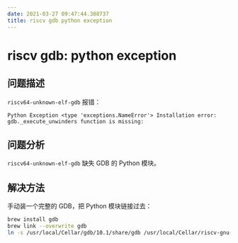 ```yaml
---
date: 2021-03-27 09:47:44.388737
title: riscv gdb python exception
---
```

# riscv gdb: python exception

## 问题描述

`riscv64-unknown-elf-gdb` 报错：

```
Python Exception <type 'exceptions.NameError'> Installation error: gdb._execute_unwinders function is missing: 
```

## 问题分析

`riscv64-unknown-elf-gdb` 缺失 GDB 的 Python 模块。

## 解决方法

手动装一个完整的 GDB，把 Python 模块链接过去：

```sh
brew install gdb
brew link --overwrite gdb
ln -s /usr/local/Cellar/gdb/10.1/share/gdb /usr/local/Cellar/riscv-gnu-toolchain/master/share/gdb
```

